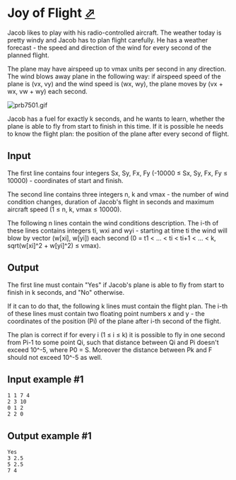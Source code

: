 # Joy of Flight [⬀](https://www.e-olymp.com/en/contests/9666/problems/84872)
Jacob likes to play with his radio-controlled aircraft. The weather today is pretty windy and Jacob has to plan flight carefully. He has a weather forecast - the speed and direction of the wind for every second of the planned flight.

The plane may have airspeed up to vmax units per second in any direction. The wind blows away plane in the following way: if airspeed speed of the plane is (vx, vy) and the wind speed is (wx, wy), the plane moves by (vx + wx, vw + wy) each second.

![prb7501.gif](ab53a2c04777465f639fff441a8fb285.gif)

Jacob has a fuel for exactly k seconds, and he wants to learn, whether the plane is able to fly from start to finish in this time. If it is possible he needs to know the flight plan: the position of the plane after every second of flight.

## Input
The first line contains four integers Sx, Sy, Fx, Fy (-10000 ≤ Sx, Sy, Fx, Fy ≤ 10000) - coordinates of start and finish.

The second line contains three integers n, k and vmax - the number of wind condition changes, duration of Jacob's flight in seconds and maximum aircraft speed (1 ≤ n, k, vmax ≤ 10000).

The following n lines contain the wind conditions description. The i-th of these lines contains integers ti, wxi and wyi - starting at time ti the wind will blow by vector (w[xi], w[yi]) each second (0 = t1 < ... < ti < ti+1 < ... < k, sqrt(w[xi]^2 + w[yi]^2) ≤ vmax).

## Output
The first line must contain "Yes" if Jacob's plane is able to fly from start to finish in k seconds, and "No" otherwise.

If it can to do that, the following k lines must contain the flight plan. The i-th of these lines must contain two floating point numbers x and y - the coordinates of the position (Pi) of the plane after i-th second of the flight.

The plan is correct if for every i (1 ≤ i ≤ k) it is possible to fly in one second from Pi-1 to some point Qi, such that distance between Qi and Pi doesn't exceed 10^-5, where P0 = S. Moreover the distance between Pk and F should not exceed 10^-5 as well.

## Input example #1
```
1 1 7 4
2 3 10
0 1 2
2 2 0
```

## Output example #1
```
Yes
3 2.5
5 2.5
7 4
```
